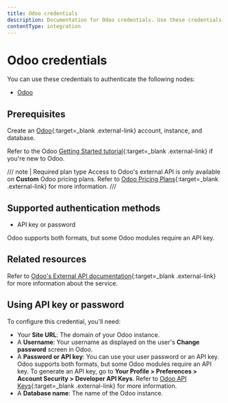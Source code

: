 ```yaml
---
title: Odoo credentials
description: Documentation for Odoo credentials. Use these credentials to authenticate Odoo in n8n, a workflow automation platform.
contentType: integration
---
```


# Odoo credentials

You can use these credentials to authenticate the following nodes:

- [Odoo](/integrations/builtin/app-nodes/n8n-nodes-base.odoo/)

## Prerequisites

Create an [Odoo](https://www.odoo.com/){:target=_blank .external-link} account, instance, and database.

Refer to the Odoo [Getting Started tutorial](https://www.odoo.com/slides/getting-started-15){:target=_blank .external-link} if you're new to Odoo.

/// note | Required plan type
Access to Odoo's external API is only available on **Custom** Odoo pricing plans. Refer to [Odoo Pricing Plans](https://www.odoo.com/pricing-plan){:target=_blank .external-link} for more information.
///

## Supported authentication methods

- API key or password

Odoo supports both formats, but some Odoo modules require an API key.

## Related resources

Refer to [Odoo's External API documentation](https://www.odoo.com/documentation/17.0/developer/reference/external_api.html){:target=_blank .external-link} for more information about the service.

## Using API key or password

To configure this credential, you'll need:

- Your **Site URL**: The domain of your Odoo instance.
- A **Username**: Your username as displayed on the user's **Change password** screen in Odoo.
- A **Password or API key**: You can use your user password or an API key. Odoo supports both formats, but some Odoo modules require an API key. To generate an API key, go to **Your Profile > Preferences > Account Security > Developer API Keys**. Refer to [Odoo API Keys](https://www.odoo.com/documentation/15.0/developer/reference/external_api.html?#api-keys){:target=_blank .external-link} for more information.
- A **Database name**: The name of the Odoo instance.

